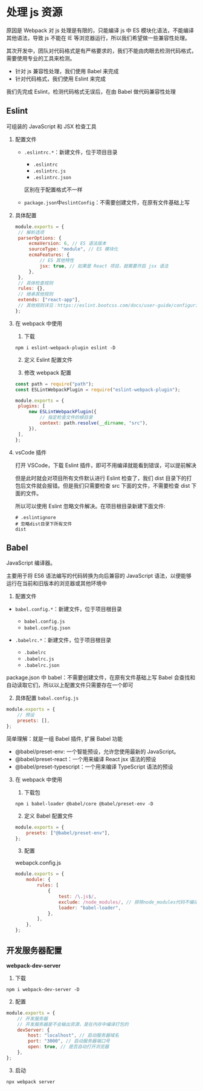 # 处理 js 资源

原因是 Webpack 对 js 处理是有限的，只能编译 js 中 ES 模块化语法，不能编译其他语法，导致 js 不能在 IE 等浏览器运行，所以我们希望做一些兼容性处理。

其次开发中，团队对代码格式是有严格要求的，我们不能由肉眼去检测代码格式，需要使用专业的工具来检测。

- 针对 js 兼容性处理，我们使用 Babel 来完成
- 针对代码格式，我们使用 Eslint 来完成

我们先完成 Eslint，检测代码格式无误后，在由 Babel 做代码兼容性处理

## Eslint

可组装的 JavaScript 和 JSX 检查工具

1. 配置文件

   - `.eslintrc.*`：新建文件，位于项目目录

     - `.eslintrc`
     - `.eslintrc.js`
     - `.eslintrc.json`

     区别在于配置格式不一样

   - `package.json`中`eslintConfig`：不需要创建文件，在原有文件基础上写

2. 具体配置

   ```js
   module.exports = {
   	// 解析选项
   	parserOptions: {
   		ecmaVersion: 6, // ES 语法版本
   		sourceType: "module", // ES 模块化
   		ecmaFeatures: {
   			// ES 其他特性
   			jsx: true, // 如果是 React 项目，就需要开启 jsx 语法
   		},
   	},
   	// 具体检查规则
   	rules: {},
   	// 继承其他规则
   	extends: ["react-app"],
   	// 其他规则详见：https://eslint.bootcss.com/docs/user-guide/configuring
   };
   ```

3. 在 webpack 中使用

   1. 下载

   ```commandLint
   npm i eslint-webpack-plugin eslint -D
   ```

   2. 定义 Eslint 配置文件

   3. 修改 webpack 配置

   ```js
   const path = require("path");
   const ESLintWebpackPlugin = require("eslint-webpack-plugin");

   module.exports = {
   	plugins: [
   		new ESLintWebpackPlugin({
   			// 指定检查文件的根目录
   			context: path.resolve(__dirname, "src"),
   		}),
   	],
   };
   ```

4. vsCode 插件

   打开 VSCode，下载 Eslint 插件，即可不用编译就能看到错误，可以提前解决

   但是此时就会对项目所有文件默认进行 Eslint 检查了，我们 dist 目录下的打包后文件就会报错。但是我们只需要检查 src 下面的文件，不需要检查 dist 下面的文件。

   所以可以使用 Eslint 忽略文件解决。在项目根目录新建下面文件:

   ```
   # .eslintignore
   # 忽略dist目录下所有文件
   dist
   ```

## Babel

JavaScript 编译器。

主要用于将 ES6 语法编写的代码转换为向后兼容的 JavaScript 语法，以便能够运行在当前和旧版本的浏览器或其他环境中

1. 配置文件

- `babel.config.*`：新建文件，位于项目根目录

  - `babel.config.js`
  - `babel.config.json`

- `.babelrc.*`：新建文件，位于项目根目录
  - `.babelrc`
  - `.babelrc.js`
  - `.babelrc.json`

package.json 中 babel：不需要创建文件，在原有文件基础上写
Babel 会查找和自动读取它们，所以以上配置文件只需要存在一个即可

2. 具体配置
   `babal.config.js`

```js
module.exports = {
	// 预设
	presets: [],
};
```

简单理解：就是一组 Babel 插件, 扩展 Babel 功能

- @babel/preset-env: 一个智能预设，允许您使用最新的 JavaScript。
- @babel/preset-react：一个用来编译 React jsx 语法的预设
- @babel/preset-typescript：一个用来编译 TypeScript 语法的预设

3.  在 webpack 中使用

    1. 下载包

    ```commandLine
    npm i babel-loader @babel/core @babel/preset-env -D
    ```

    2. 定义 Babel 配置文件

    ```js
    module.exports = {
    	presets: ["@babel/preset-env"],
    };
    ```

    3. 配置

    webapck.config.js

    ```js
    module.exports = {
    	module: {
    		rules: [
    			{
    				test: /\.js$/,
    				exclude: /node_modules/, // 排除node_modules代码不编译
    				loader: "babel-loader",
    			},
    		],
    	},
    };
    ```

## 开发服务器配置

**webpack-dev-server**

1. 下载

```commandLine
npm i webpack-dev-server -D
```

2. 配置

```js
module.exports = {
	// 开发服务器
	// 开发服务器是不会输出资源，是在内存中编译打包的
	devServer: {
		host: "localhost", // 启动服务器域名
		port: "3000", // 启动服务器端口号
		open: true, // 是否自动打开浏览器
	},
};
```

3. 启动

```commandLine
npx webpack server
```

